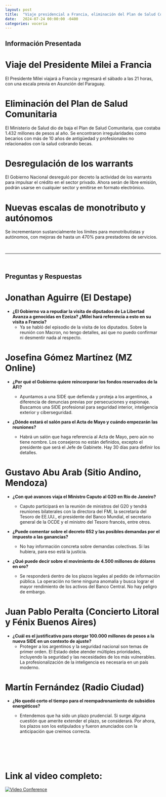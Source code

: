 ```yaml
---
layout: post
title:  "Viaje presidencial a Francia, eliminación del Plan de Salud Comunitaria y desregulación de warrants"
date:   2024-07-24 00:00:00 -0400
categories: voceria
---
```



    
## Información Presentada

    
# Viaje del Presidente Milei a Francia
El Presidente Milei viajará a Francia y regresará el sábado a las 21 horas, con una escala previa en Asunción del Paraguay.

# Eliminación del Plan de Salud Comunitaria
El Ministerio de Salud dio de baja el Plan de Salud Comunitaria, que costaba 1.432 millones de pesos al año. Se encontraron irregularidades como becarios con más de 10 años de antigüedad y profesionales no relacionados con la salud cobrando becas.

# Desregulación de los warrants
El Gobierno Nacional desreguló por decreto la actividad de los warrants para impulsar el crédito en el sector privado. Ahora serán de libre emisión, podrán usarse en cualquier sector y emitirse en formato electrónico.

# Nuevas escalas de monotributo y autónomos
Se incrementaron sustancialmente los límites para monotributistas y autónomos, con mejoras de hasta un 470% para prestadores de servicios.

    
<br/>

---

<br/>

## Preguntas y Respuestas


    
# Jonathan Aguirre (El Destape)

* **¿El Gobierno va a repudiar la visita de diputados de La Libertad Avanza a genocidas en Ezeiza? ¿Milei hará referencia a esto en su visita a Francia?**
  - Ya se habló del episodio de la visita de los diputados. Sobre la reunión con Macron, no tengo detalles, así que no puedo confirmar ni desmentir nada al respecto.


# Josefina Gómez Martínez (MZ Online)

* **¿Por qué el Gobierno quiere reincorporar los fondos reservados de la AFI?**
  - Apuntamos a una SIDE que defienda y proteja a los argentinos, a diferencia de denuncias previas por persecuciones y espionaje. Buscamos una SIDE profesional para seguridad interior, inteligencia exterior y ciberseguridad.

* **¿Dónde estará el salón para el Acta de Mayo y cuándo empezarán las reuniones?**
  - Habrá un salón que haga referencia al Acta de Mayo, pero aún no tiene nombre. Los consejeros no están definidos, excepto el presidente que será el Jefe de Gabinete. Hay 30 días para definir los detalles.


# Gustavo Abu Arab (Sitio Andino, Mendoza)

* **¿Con qué avances viaja el Ministro Caputo al G20 en Río de Janeiro?**
  - Caputo participará en la reunión de ministros del G20 y tendrá reuniones bilaterales con la directora del FMI, la secretaria del Tesoro de EE.UU., el presidente del Banco Mundial, el secretario general de la OCDE y el ministro del Tesoro francés, entre otros.

* **¿Puede comentar sobre el decreto 652 y las posibles demandas por el impuesto a las ganancias?**
  - No hay información concreta sobre demandas colectivas. Si las hubiera, para eso está la justicia.

* **¿Qué puede decir sobre el movimiento de 4.500 millones de dólares en oro?**
  - Se responderá dentro de los plazos legales al pedido de información pública. La operación no tiene ninguna anomalía y busca lograr el mayor rendimiento de los activos del Banco Central. No hay peligro de embargo.


# Juan Pablo Peralta (Concierto Litoral y Fénix Buenos Aires)

* **¿Cuál es el justificativo para otorgar 100.000 millones de pesos a la nueva SIDE en un contexto de ajuste?**
  - Proteger a los argentinos y la seguridad nacional son temas de primer orden. El Estado debe atender múltiples prioridades, incluyendo la seguridad y las necesidades de los más vulnerables. La profesionalización de la inteligencia es necesaria en un país moderno.


# Martín Fernández (Radio Ciudad)

* **¿No quedó corto el tiempo para el reempadronamiento de subsidios energéticos?**
  - Entendemos que ha sido un plazo prudencial. Si surge alguna cuestión que amerite extender el plazo, se considerará. Por ahora, los plazos son los estipulados y fueron anunciados con la anticipación que creímos correcta.


    <br/>
<br/>
<br/>

# Link al video completo:
[![Video Conference](https://img.youtube.com/vi/6-kn6jjspUk/0.jpg)](https://www.youtube.com/watch?v=6-kn6jjspUk)

    